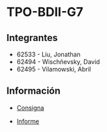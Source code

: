 # TPO-BDII-G7

## Integrantes
- 62533 - Liu, Jonathan 
- 62494 - Wischñevsky, David
- 62495 - Vilamowski, Abril

## Información

- [Consigna](docs/TPO_2024.pdf)

- [Informe](docs/TPO_Grupo_7.pdf)



